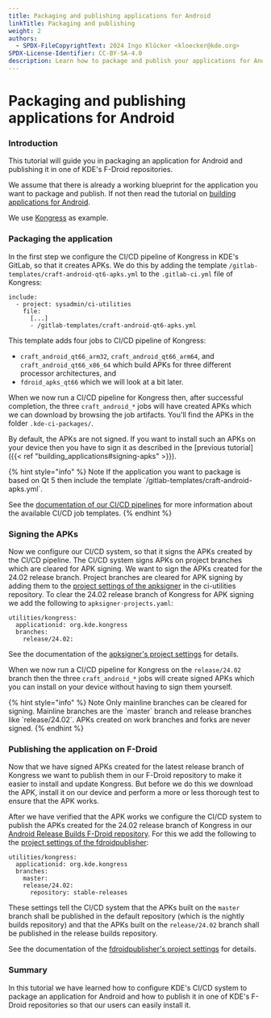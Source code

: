 ```yaml
---
title: Packaging and publishing applications for Android
linkTitle: Packaging and publishing
weight: 2
authors:
  - SPDX-FileCopyrightText: 2024 Ingo Klöcker <kloecker@kde.org>
SPDX-License-Identifier: CC-BY-SA-4.0
description: Learn how to package and publish your applications for Android
---
```


# Packaging and publishing applications for Android

### Introduction

This tutorial will guide you in packaging an application for Android and publishing it in one of KDE's F-Droid repositories.

We assume that there is already a working blueprint for the application you want to package and publish. If not then read the tutorial on [building applications for Android](index.md).

We use [Kongress](https://invent.kde.org/utilities/kongress) as example.

### Packaging the application

In the first step we configure the CI/CD pipeline of Kongress in KDE's GitLab, so that it creates APKs. We do this by adding the template `/gitlab-templates/craft-android-qt6-apks.yml` to the `.gitlab-ci.yml` file of Kongress:

```
include:
  - project: sysadmin/ci-utilities
    file:
      [...]
      - /gitlab-templates/craft-android-qt6-apks.yml
```

This template adds four jobs to CI/CD pipeline of Kongress:

* `craft_android_qt66_arm32`, `craft_android_qt66_arm64`, and `craft_android_qt66_x86_64` which build APKs for three different processor architectures, and
* `fdroid_apks_qt66` which we will look at a bit later.

When we now run a CI/CD pipeline for Kongress then, after successful completion, the three `craft_android_*` jobs will have created APKs which we can download by browsing the job artifacts. You'll find the APKs in the folder `.kde-ci-packages/`.

By default, the APKs are not signed. If you want to install such an APKs on your device then you have to sign it as described in the \[previous tutorial]\(\{{< ref "building\_applications#signing-apks" >\}}).

{% hint style="info" %}
Note If the application you want to package is based on Qt 5 then include the template \`/gitlab-templates/craft-android-apks.yml\`.

See the [documentation of our CI/CD pipelines](https://invent.kde.org/sysadmin/ci-utilities/-/tree/master/gitlab-templates?ref\_type=heads#our-gitlab-cicd-pipelines) for more information about the available CI/CD job templates.
{% endhint %}

### Signing the APKs

Now we configure our CI/CD system, so that it signs the APKs created by the CI/CD pipeline. The CI/CD system signs APKs on project branches which are cleared for APK signing. We want to sign the APKs created for the 24.02 release branch. Project branches are cleared for APK signing by adding them to the [project settings of the apksigner](https://invent.kde.org/sysadmin/ci-utilities/-/blob/master/signing/apksigner-projects.yaml?ref\_type=heads) in the ci-utilities repository. To clear the 24.02 release branch of Kongress for APK signing we add the following to `apksigner-projects.yaml`:

```
utilities/kongress:
  applicationid: org.kde.kongress
  branches:
    release/24.02:
```

See the documentation of the [apksigner's project settings](https://invent.kde.org/sysadmin/ci-utilities/-/tree/master/signing?ref\_type=heads#apksigner) for details.

When we now run a CI/CD pipeline for Kongress on the `release/24.02` branch then the three `craft_android_*` jobs will create signed APKs which you can install on your device without having to sign them yourself.

{% hint style="info" %}
Note Only mainline branches can be cleared for signing. Mainline branches are the \`master\` branch and release branches like \`release/24.02\`. APKs created on work branches and forks are never signed.
{% endhint %}

### Publishing the application on F-Droid

Now that we have signed APKs created for the latest release branch of Kongress we want to publish them in our F-Droid repository to make it easier to install and update Kongress. But before we do this we download the APK, install it on our device and perform a more or less thorough test to ensure that the APK works.

After we have verified that the APK works we configure the CI/CD system to publish the APKs created for the 24.02 release branch of Kongress in our [Android Release Builds F-Droid repository](https://cdn.kde.org/android/stable-releases/fdroid/repo/). For this we add the following to the [project settings of the fdroidpublisher](https://invent.kde.org/sysadmin/ci-utilities/-/blob/master/signing/fdroidpublisher-projects.yaml?ref\_type=heads):

```
utilities/kongress:
  applicationid: org.kde.kongress
  branches:
    master:
    release/24.02:
      repository: stable-releases
```

These settings tell the CI/CD system that the APKs built on the `master` branch shall be published in the default repository (which is the nightly builds repository) and that the APKs built on the `release/24.02` branch shall be published in the release builds repository.

See the documentation of the [fdroidpublisher's project settings](https://invent.kde.org/sysadmin/ci-utilities/-/tree/master/signing?ref\_type=heads#fdroidpublisher) for details.

### Summary

In this tutorial we have learned how to configure KDE's CI/CD system to package an application for Android and how to publish it in one of KDE's F-Droid repositories so that our users can easily install it.
